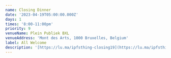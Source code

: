 ```yaml
---
name: Closing Dinner
date: '2023-04-19T05:00:00.000Z'
days: 1
times: '8:00-11:00pm'
priority: 9
venueName: Plein Publiek BXL
venueAddress: 'Mont des Arts, 1000 Bruxelles, Belgium'
label: All Welcome
description: '[https://lu.ma/ipfsthing-closing19](https://lu.ma/ipfsthing-closing19)'
---
```




